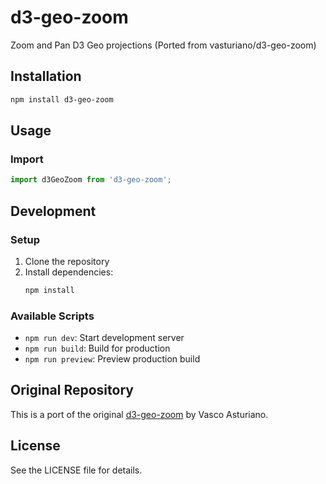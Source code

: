 # d3-geo-zoom

Zoom and Pan D3 Geo projections (Ported from vasturiano/d3-geo-zoom)

## Installation

```bash
npm install d3-geo-zoom
```

## Usage

### Import

```javascript
import d3GeoZoom from 'd3-geo-zoom';
```

## Development

### Setup

1. Clone the repository
2. Install dependencies:
   ```bash
   npm install
   ```

### Available Scripts

- `npm run dev`: Start development server
- `npm run build`: Build for production
- `npm run preview`: Preview production build

## Original Repository

This is a port of the original [d3-geo-zoom](https://github.com/vasturiano/d3-geo-zoom) by Vasco Asturiano.

## License

See the LICENSE file for details.
